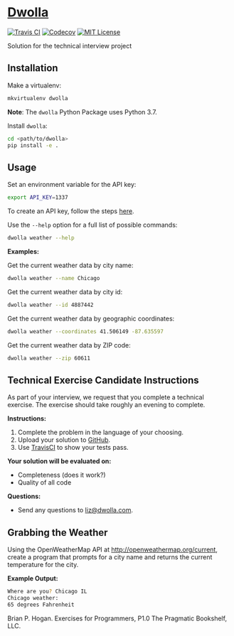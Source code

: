 # [Dwolla](https://www.dwolla.com)

[![Travis CI](https://img.shields.io/travis/com/nickolashkraus/dwolla)](https://travis-ci.org/nickolashkraus/dwolla)
[![Codecov](https://img.shields.io/codecov/c/github/nickolashkraus/dwolla)](https://codecov.io/gh/nickolashkraus/dwolla)
[![MIT License](https://img.shields.io/badge/license-MIT-blue.svg)](https://github.com/nickolashkraus/dwolla/blob/master/LICENSE)

Solution for the technical interview project

## Installation

Make a virtualenv:

```bash
mkvirtualenv dwolla
```

**Note**: The `dwolla` Python Package uses Python 3.7.

Install `dwolla`:

```bash
cd <path/to/dwolla>
pip install -e .
```

## Usage

Set an environment variable for the API key:

```bash
export API_KEY=1337
```

To create an API key, follow the steps [here](https://openweathermap.org/appid).

Use the `--help` option for a full list of possible commands:

```bash
dwolla weather --help
```

**Examples:**

Get the current weather data by city name:

```bash
dwolla weather --name Chicago
```

Get the current weather data by city id:

```bash
dwolla weather --id 4887442
```

Get the current weather data by geographic coordinates:

```bash
dwolla weather --coordinates 41.506149 -87.635597
```

Get the current weather data by ZIP code:

```bash
dwolla weather --zip 60611
```

## Technical Exercise Candidate Instructions

As part of your interview, we request that you complete a technical exercise. The exercise should take roughly an evening to complete.

**Instructions:**

1. Complete the problem in the language of your choosing.
2. Upload your solution to [GitHub](https://github.com/).
3. Use [TravisCI](https://travis-ci.org/) to show your tests pass.

**Your solution will be evaluated on:**

* Completeness (does it work?)
* Quality of all code

**Questions:**

* Send any questions to liz@dwolla.com.

## Grabbing the Weather

Using the OpenWeatherMap API at http://openweathermap.org/current, create a program that prompts for a city name and returns the current temperature for the city.

**Example Output:**

```bash
Where are you? Chicago IL
Chicago weather:
65 degrees Fahrenheit
```

Brian P. Hogan. Exercises for Programmers, P1.0 The Pragmatic Bookshelf, LLC.
